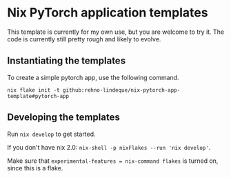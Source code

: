# Nix PyTorch application templates

This template is currently for my own use, but you are welcome to try it. The code is currently still pretty rough and likely to evolve.

## Instantiating the templates

To create a simple pytorch app, use the following command.

```
nix flake init -t github:rehno-lindeque/nix-pytorch-app-template#pytorch-app
```

## Developing the templates

Run `nix develop` to get started. 

If you don't have nix 2.0: `nix-shell -p nixFlakes --run 'nix develop'`.

Make sure that `experimental-features = nix-command flakes` is turned on, since this is a flake.
